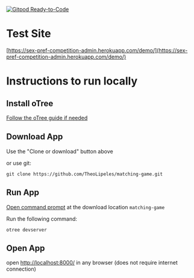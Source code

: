 [![Gitpod Ready-to-Code](https://img.shields.io/badge/Gitpod-Ready--to--Code-blue?logo=gitpod)](https://gitpod.io/#https://github.com/TheoLipeles/matching-game) 

# Test Site
[https://sex-pref-competition-admin.herokuapp.com/demo/](https://sex-pref-competition-admin.herokuapp.com/demo/)

# Instructions to run locally

## Install oTree
[Follow the oTree guide if needed](https://otree.readthedocs.io/en/latest/install.html)

## Download App
Use the "Clone or download" button above

or use git:

```git clone https://github.com/TheoLipeles/matching-game.git```

## Run App
[Open command prompt](https://www.trishtech.com/2018/08/open-command-prompt-from-any-folder-in-windows-10/) at the download location `matching-game`

Run the following command:

```otree devserver```

## Open App

open [http://localhost:8000/](http://localhost:8000/) in any browser (does not require internet connection)
